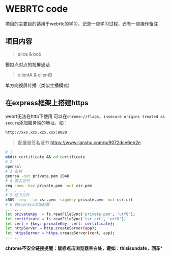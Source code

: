 # WEBRTC code
项目的主要目的适用于webrtc的学习，记录一些学习过程，还有一些操作备注

## 项目内容
> alice & bob

模拟点对点的视屏通话

> clientA & clientB

单方向视屏传播（类似主播模式）

## 在express框架上搭建https
webrt无法在http下使用
可以在`chrome://flags`，`insecure origins treated as secure`添加服务端的地址，如：
```bash
http://xxx.xxx.xxx.xxx:8080
```

>  配置自签名证书
https://www.jianshu.com/p/9072dce6eb2e

```bash
# 1 
mkdir certificate && cd certificate
# 2
openssl
# 3 私钥
genrsa -out private.pem 2048
# 4 签名证书
req -new -key private.pem -out csr.pem
# ... ...
# 5 证书文件
x509 -req  -in csr.pem -signkey private.pem -out csr.crt
# 6 在express添加配置
... ...
let privateKey  = fs.readFileSync('private.pem', 'utf8');
let certificate = fs.readFileSync('csr.crt', 'utf8');
let cert = {key: privateKey, cert: certificate};
let httpServer = http.createServer(app);
let httpsServer = https.createServer(cert, app);
... ... 

```

**chrome不安全链接提醒：鼠标点击浏览器空白处，键如：thisisundafe，回车***
